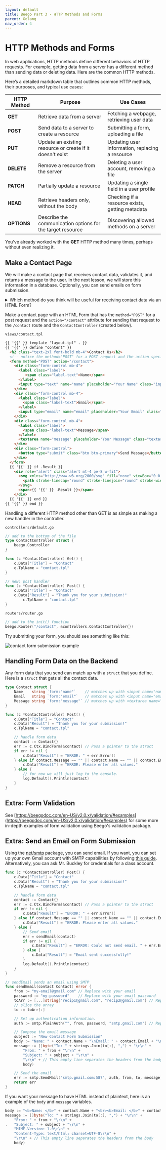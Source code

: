 ```yaml
---
layout: default
title: Beego Part 3 - HTTP Methods and Forms
parent: Golang
nav_order: 4
---
```


# HTTP Methods and Forms

In web applications, HTTP methods define different behaviors of HTTP requests. For example, getting data from a server has a different method than sending data or deleting data. Here are the common HTTP methods.

Here’s a detailed markdown table that outlines common HTTP methods, their purposes, and typical use cases:

| **HTTP Method** | **Purpose**                                      | **Use Cases**                                      |
|------------------|--------------------------------------------------|---------------------------------------------------|
| **GET**          | Retrieve data from a server                      | Fetching a webpage, retrieving user data          |
| **POST**         | Send data to a server to create a resource      | Submitting a form, uploading a file               |
| **PUT**          | Update an existing resource or create if it doesn't exist | Updating user information, replacing a resource   |
| **DELETE**       | Remove a resource from the server                | Deleting a user account, removing a file          |
| **PATCH**        | Partially update a resource                       | Updating a single field in a user profile         |
| **HEAD**         | Retrieve headers only, without the body          | Checking if a resource exists, getting metadata    |
| **OPTIONS**      | Describe the communication options for the target resource | Discovering allowed methods on a server          |

You've already worked with the **GET** HTTP method many times, perhaps without even realizing it.

## Make a Contact Page

We will make a contact page that receives contact data, validates it, and returns a message to the user. In the next lesson, we will store this information in a database. Optionally, you can send emails on form submission.

<details markdown="block">
  <summary>Which method do you think will be useful for receiving contact data via an HTML Form?</summary>

  Answer: **POST** is probably best for this use case.
</details>

Make a contact page with an HTML Form that has the `method="POST"` for a post request and the `action="/contact"` attribute for sending that request to the `/contact` route and the `ContactController` (created below).

`views/contact.tpl`

```html
{{ '{{' }} template "layout.tpl" . }}
{{ '{{' }} define "content" }}
  <h2 class="text-2xl font-bold mb-4">Contact Us</h2>
  <!-- notice the method="POST" for a POST request and the action specificying what route to hit. -->  
  <form method="POST" action="/contact">
    <div class="form-control mb-4">
      <label class="label">
         <span class="label-text">Name</span>
      </label>
      <input type="text" name="name" placeholder="Your Name" class="input input-bordered" required />
    </div>
    <div class="form-control mb-4">
      <label class="label">
        <span class="label-text">Email</span>
      </label>
      <input type="email" name="email" placeholder="Your Email" class="input input-bordered" required />
    </div>
    <div class="form-control mb-4">
      <label class="label">
        <span class="label-text">Message</span>
      </label>
      <textarea name="message" placeholder="Your Message" class="textarea textarea-bordered" required></textarea>
    </div>
    <div class="form-control">
      <button type="submit" class="btn btn-primary">Send Message</button>
    </div>
  </form>
  {{ '{{' }} if .Result }}
    <div role="alert" class="alert mt-4 pe-8 w-fit">
      <svg xmlns="http://www.w3.org/2000/svg" fill="none" viewBox="0 0 24 24" class="stroke-info h-6 w-6 shrink-0">
        <path stroke-linecap="round" stroke-linejoin="round" stroke-width="2" d="M13 16h-1v-4h-1m1-4h.01M21 12a9 9 0 11-18 0 9 9 0 0118 0z"></path>
      </svg>
      <span>{{ '{{' }} .Result }}</span>
    </div>
  {{ '{{' }} end }}
{{ '{{' }} end }}
```

Handling a different HTTP method other than GET is as simple as making a new handler in the controller.

`controllers/default.go`

```go
// add to the bottom of the file
type ContactController struct {
	beego.Controller
}

func (c *ContactController) Get() {
	c.Data["Title"] = "Contact"
	c.TplName = "contact.tpl"
}

// new: post handler
func (c *ContactController) Post() {
	c.Data["Title"] = "Contact"
	c.Data["Result"] = "Thank you for your submission!"
        c.TplName = "contact.tpl"
}
```

`routers/router.go`

```go
// add to the init() function
beego.Router("/contact", &controllers.ContactController{})
```

Try submitting your form, you should see something like this:

![contact form submission example](/assets/images/go/contact-form.png)

## Handling Form Data on the Backend

Any form data that you send can match up with a `struct` that you define. Here is a `struct` that gets all the contact data.

```go
type Contact struct {
	Name    string `form:"name"`    // matches up with <input name="name" ...>
	Email   string `form:"email"`   // matches up with <input name="email" ...>
	Message string `form:"message"` // matches up with <textarea name="message" ...>
}

func (c *ContactController) Post() {
	c.Data["Title"] = "Contact"
	c.Data["Result"] = "Thank you for your submission!"
	c.TplName = "contact.tpl"

	// handle form data
	contact := Contact{}
	err := c.Ctx.BindForm(&contact) // Pass a pointer to the struct
	if err != nil {
		c.Data["Result"] = "ERROR: " + err.Error()
	} else if contact.Message == "" || contact.Name == "" || contact.Email == "" {
		c.Data["Result"] = "ERROR: Please enter all values."
	} else {
		// for now we will just log to the console.
		log.Default().Println(contact)
	}
}
```

## Extra: Form Validation

See [https://beegodoc.com/en-US/v2.0.x/validation/#examples](https://beegodoc.com/en-US/v2.0.x/validation/#examples) for some more in-depth examples of form validation using Beego's validation package.

## Extra: Send an Email on Form Submission

Using the [net/smtp](https://pkg.go.dev/net/smtp) package, you can send email. If you want, you can set up your own Gmail account with SMTP capabilities by following [this guide](https://mailmeteor.com/blog/gmail-smtp-settings). Alternatively, you can ask Mr. Buckley for credentials for a class account.


```go
func (c *ContactController) Post() {
	c.Data["Title"] = "Contact"
	c.Data["Result"] = "Thank you for your submission!"
	c.TplName = "contact.tpl"

	// handle form data
	contact := Contact{}
	err := c.Ctx.BindForm(&contact) // Pass a pointer to the struct
	if err != nil {
		c.Data["Result"] = "ERROR: " + err.Error()
	} else if contact.Message == "" || contact.Name == "" || contact.Email == "" {
		c.Data["Result"] = "ERROR: Please enter all values."
	} else {
		// Send email
		err = sendEmail(contact)
		if err != nil {
			c.Data["Result"] = "ERROR: Could not send email. " + err.Error()
		} else {
			c.Data["Result"] = "Email sent successfully!"
		}
		log.Default().Println(contact)
	}
}

// sendEmail sends an email using SMTP
func sendEmail(contact Contact) error {
	from := "my-email@gmail.com" // Replace with your email
	password := "my-password"    // Replace with your email password
	toArr := [...]string{"recip1@gmail.com", "recip2@gmail.com"} // Replace with the recipient's email(s)
	// slice the array
	to := toArr[:]

	// Set up authentication information.
	auth := smtp.PlainAuth("", from, password, "smtp.gmail.com") // Replace with your SMTP server

	// Compose the email message
	subject := "New Contact Form Submission"
	body := "Name: " + contact.Name + "\nEmail: " + contact.Email + "\nMessage: " + contact.Message
	message := []byte("To: " + strings.Join(to[:], ",") + "\r\n" +
		"From: " + from + "\r\n" +
		"Subject: " + subject + "\r\n" +
		"\r\n" + // This empty line separates the headers from the body
		body)

	// Send the email
	err := smtp.SendMail("smtp.gmail.com:587", auth, from, to, message) // Replace with your SMTP server and port
	return err
}
```

If you want your message to have HTML instead of plaintext, here is an example of the `body` and `message` variables.

```go
body := "<b>Name: </b>" + contact.Name + "<br><b>Email: </b>" + contact.Email + "<br><b>Message: </b>" + contact.Message
message := []byte("To: " + strings.Join(to[:], ",") + "\r\n" +
	"From: " + from + "\r\n" +
.	"Subject: " + subject + "\r\n" +
	"MIME-Version: 1.0\r\n" +
	"Content-Type: text/html; charset=UTF-8\r\n" +
	"\r\n" + // This empty line separates the headers from the body
	body)
```

